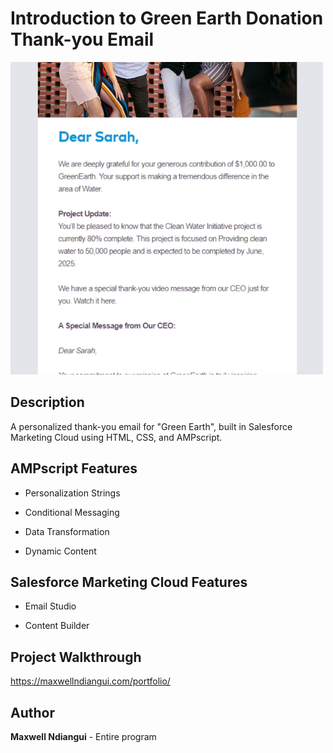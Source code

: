 # Introduction to Green Earth Donation Thank-you Email
[![](https://github.com/maxwellndiangui/GreenEarth-AMPscript/blob/main/img/AMPscript%20Project.png)](https://maxwellndiangui.com/portfolio/)

## Description

A personalized thank-you email for "Green Earth", built in Salesforce Marketing Cloud using HTML, CSS, and AMPscript.

## AMPscript Features

* Personalization Strings

* Conditional Messaging

* Data Transformation

* Dynamic Content


## Salesforce Marketing Cloud Features

* Email Studio

* Content Builder
  

## Project Walkthrough

https://maxwellndiangui.com/portfolio/

## Author

**Maxwell Ndiangui** - Entire program
